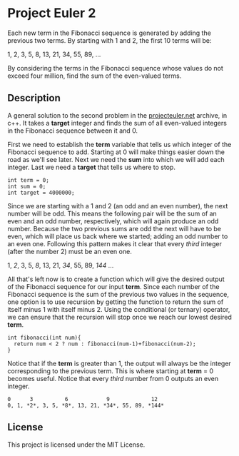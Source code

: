 # Project Euler 2

Each new term in the Fibonacci sequence is generated by adding the previous two terms. By starting with 1 and 2, the first 10 terms will be:

1, 2, 3, 5, 8, 13, 21, 34, 55, 89, ...

By considering the terms in the Fibonacci sequence whose values do not exceed four million, find the sum of the even-valued terms.

## Description

A general solution to the second problem in the [projecteuler.net](https://projecteuler.net/problem=2) archive, in c++. It takes a **target** integer and finds the sum of all even-valued integers in the Fibonacci sequence between it and 0.

First we need to establish the **term** variable that tells us which integer of the Fibonacci sequence to add. Starting at 0 will make things easier down the road as we'll see later. Next we need the **sum** into which we will add each integer. Last we need a **target** that tells us where to stop.

```
int term = 0;
int sum = 0;
int target = 4000000;
```

Since we are starting with a 1 and 2 (an odd and an even number), the next number will be odd. This means the following pair will be the sum of an even and an odd number, respectively, which will again produce an odd number. Because the two previous sums are odd the next will have to be even, which will place us back where we started; adding an odd number to an even one. Following this pattern makes it clear that every *third* integer (after the number 2) must be an even one.

1, *2*, 3, 5, *8*, 13, 21, *34*, 55, 89, *144* ...

All that's left now is to create a function which will  give the desired output of the Fibonacci sequence for our input **term**. Since each number of the Fibonacci sequence is the sum of the previous two values in the sequence, one option is to use recursion by getting the function to return the sum of itself minus 1 with itself minus 2. Using the conditional (or ternary) operator, we can ensure that the recursion will stop once we reach our lowest desired **term**.

```
int fibonacci(int num){
  return num < 2 ? num : fibonacci(num-1)+fibonacci(num-2);
}
```

Notice that if the **term** is greater than 1, the output will always be the integer corresponding to the previous term. This is where starting at **term** = 0 becomes useful. Notice that every *third* number from 0 outputs an even integer.

```
0      3          6            9             12
0, 1, *2*, 3, 5, *8*, 13, 21, *34*, 55, 89, *144*
```

## License

This project is licensed under the MIT License.
